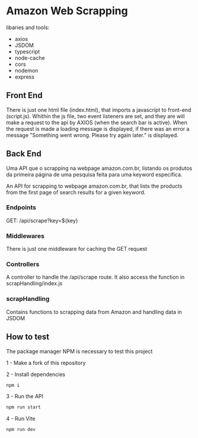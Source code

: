 # Amazon Web Scrapping

libaries and tools:
- axios
- JSDOM
- typescript
- node-cache
- cors
- nodemon
- express

## Front End

There is just one html file (index.html), that imports a javascript to front-end (script.js). Whithin the js file, two event listeners are set, and they are will make a request to the api by AXIOS (when the search bar is active). When the request is made a loading message is displayed, if there was an error a message "Something went wrong. Please try again later." is displayed.

## Back End

Uma API que o scrapping na webpage amazon.com.br, listando os produtos da primeira página de uma pesquisa feita para uma keyword específica.

An API for scrapping to webpage amazon.com.br, that lists the products from the first page of search results for a given keyword.

### Endpoints

GET: /api/scrape?key=${key}

### Middlewares

There is just one middleware for caching the GET request

### Controllers

A controller to handle the /api/scrape route. It also access the function in scrapHandling/index.js

### scrapHandling

Contains functions to scrapping data from Amazon and handling data in JSDOM


## How to test

The package manager NPM is necessary to test this project

1 - Make a fork of this repository

2 - Install dependencies

```bash
npm i
```

3 - Run the API

```bash
npm run start
```

4 - Run Vite

```bash
npm run dev
```

